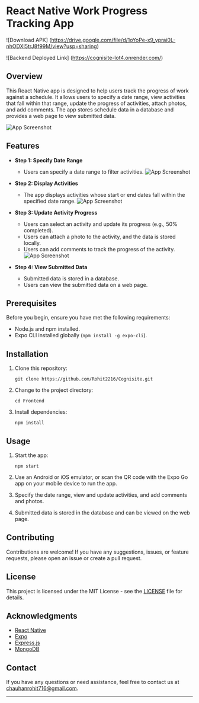 
# React Native Work Progress Tracking App

![Download APK] (https://drive.google.com/file/d/1oYoPe-x9_yprai0L-nhODXI5trJ8f99M/view?usp=sharing)

![Backend Deployed Link] (https://cognisite-lot4.onrender.com/)

## Overview

This React Native app is designed to help users track the progress of work against a schedule. It allows users to specify a date range, view activities that fall within that range, update the progress of activities, attach photos, and add comments. The app stores schedule data in a database and provides a web page to view submitted data.

![App Screenshot](https://www.linkpicture.com/q/SA.jpeg)  



## Features

- **Step 1: Specify Date Range**
  - Users can specify a date range to filter activities.
  ![App Screenshot](https://www.linkpicture.com/q/F.jpeg)
  
- **Step 2: Display Activities**
  - The app displays activities whose start or end dates fall within the specified date range.
  ![App Screenshot](https://www.linkpicture.com/q/FR_1.jpeg)

- **Step 3: Update Activity Progress**
  - Users can select an activity and update its progress (e.g., 50% completed).
  - Users can attach a photo to the activity, and the data is stored locally.
  - Users can add comments to track the progress of the activity.
  ![App Screenshot](https://www.linkpicture.com/q/SUA.jpeg)  
- **Step 4: View Submitted Data**
  - Submitted data is stored in a database.
  - Users can view the submitted data on a web page.

## Prerequisites

Before you begin, ensure you have met the following requirements:

- Node.js and npm installed.
- Expo CLI installed globally (`npm install -g expo-cli`).

## Installation

1. Clone this repository:

   ```shell
   git clone https://github.com/Rohit2216/Cognisite.git
   ```

2. Change to the project directory:

   ```shell
   cd Frontend
   ```

3. Install dependencies:

   ```shell
   npm install
   ```

## Usage

1. Start the app:

   ```shell
   npm start
   ```

2. Use an Android or iOS emulator, or scan the QR code with the Expo Go app on your mobile device to run the app.

3. Specify the date range, view and update activities, and add comments and photos.

4. Submitted data is stored in the database and can be viewed on the web page.

## Contributing

Contributions are welcome! If you have any suggestions, issues, or feature requests, please open an issue or create a pull request.

## License

This project is licensed under the MIT License - see the [LICENSE](LICENSE) file for details.

## Acknowledgments

- [React Native](https://reactnative.dev/)
- [Expo](https://expo.dev/)
- [Express.js](https://expressjs.com/)
- [MongoDB](https://www.mongodb.com/)

## Contact

If you have any questions or need assistance, feel free to contact us at chauhanrohit716@gmail.com.

---
